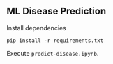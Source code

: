 ## ML Disease Prediction

Install dependencies
```
pip install -r requirements.txt
```

Execute `predict-disease.ipynb`.
